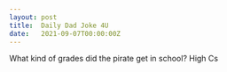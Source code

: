 ```yaml
---
layout: post
title:  Daily Dad Joke 4U
date:   2021-09-07T00:00:00Z
---
```

What kind of grades did the pirate get in school? High Cs
